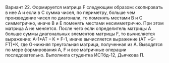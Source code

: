 Вариант 22.	Формируется матрица F следующим образом: скопировать в нее А и  если в С сумма чисел, по периметру, больше чем произведение чисел по диагонали, то поменять местами В и С симметрично, иначе В и Е поменять местами несимметрично. При этом матрица А не меняется. После чего если определитель матрицы А больше суммы диагональных элементов матрицы F, то вычисляется выражение: A-1*AT – K * F-1, иначе вычисляется выражение (AТ +G-FТ)*K, где G-нижняя треугольная матрица, полученная из А. Выводятся по мере формирования А, F и все матричные операции последовательно.
Выполнила студентка ИСТбд-12, Дьячкова П.

